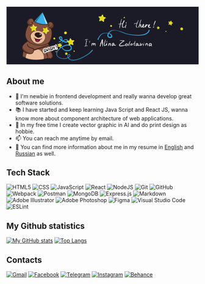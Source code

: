![Альтернативный текст](./images/header.jpg)
## About me 

- 🐣 I'm newbie in frontend development and really wanna develop great software solutions.
- 📚 I have started and keep learning Java Script and React JS, wanna know more about component architecture of web applications. 
- 🎨 In my free time I create vector graphic in AI and do print design as hobbie. 
- 📫 You can reach me anytime by email.
- 📄 You can find more information about me in my resume in [English](https://drive.google.com/file/d/1V21K37qzL2CAJxjtmJuRfFuBRNBNRXTD/view?usp=sharing) and [Russian](https://drive.google.com/file/d/1qlIIo5WL7E2x7ZlNBI7UEESGlWBzehKy/view?usp=sharing) as well.

## Tech Stack
![HTML5](https://img.shields.io/badge/html5-%23E34F26.svg?style=for-the-badge&logo=html5&logoColor=white) ![CSS](https://img.shields.io/badge/css3-%231572B6.svg?style=for-the-badge&logo=css3&logoColor=white) ![JavaScript](https://img.shields.io/badge/javascript-%23323330.svg?style=for-the-badge&logo=javascript&logoColor=%23F7DF1E) ![React](https://img.shields.io/badge/react-%2320232a.svg?style=for-the-badge&logo=react&logoColor=%2361DAFB) ![NodeJS](https://img.shields.io/badge/node.js-6DA55F?style=for-the-badge&logo=node.js&logoColor=white) ![Git](https://img.shields.io/badge/git-%23F05033.svg?style=for-the-badge&logo=git&logoColor=white) ![GitHub](https://img.shields.io/badge/github-%23121011.svg?style=for-the-badge&logo=github&logoColor=white) ![Webpack](https://img.shields.io/badge/webpack-%238DD6F9.svg?style=for-the-badge&logo=webpack&logoColor=black) ![Postman](https://img.shields.io/badge/Postman-FF6C37?style=for-the-badge&logo=postman&logoColor=white) ![MongoDB](https://img.shields.io/badge/MongoDB-%234ea94b.svg?style=for-the-badge&logo=mongodb&logoColor=white) ![Express.js](https://img.shields.io/badge/express.js-%23404d59.svg?style=for-the-badge&logo=express&logoColor=%2361DAFB) ![Markdown](https://img.shields.io/badge/markdown-%23000000.svg?style=for-the-badge&logo=markdown&logoColor=white) ![Adobe Illustrator](https://img.shields.io/badge/adobe%20illustrator-%23FF9A00.svg?style=for-the-badge&logo=adobe%20illustrator&logoColor=white) ![Adobe Photoshop](https://img.shields.io/badge/adobe%20photoshop-%2331A8FF.svg?style=for-the-badge&logo=adobe%20photoshop&logoColor=white) ![Figma](https://img.shields.io/badge/figma-%23F24E1E.svg?style=for-the-badge&logo=figma&logoColor=white) ![Visual Studio Code](https://img.shields.io/badge/Visual%20Studio%20Code-0078d7.svg?style=for-the-badge&logo=visual-studio-code&logoColor=white) ![ESLint](https://img.shields.io/badge/ESLint-4B3263?style=for-the-badge&logo=eslint&logoColor=white)

## My Github statistics

[![My GitHub stats](https://github-readme-stats.vercel.app/api?username=alinazolotavina&show_icons=true&theme=tokyonight&hide_border=true&line_height=27)](https://github.com/alinazolotavina/github-readme-stats) [![Top Langs](https://github-readme-stats.vercel.app/api/top-langs/?username=alinazolotavina&show_icons=true&theme=tokyonight&hide_border=true)](https://github.com/alinazolotavina/github-readme-stats)

## Contacts
[![Gmail](https://img.shields.io/badge/Gmail-D14836?style=for-the-badge&logo=gmail&logoColor=white)](mailto:albekmerus@gmail.com) [![Facebook](https://img.shields.io/badge/Facebook-%231877F2.svg?style=for-the-badge&logo=Facebook&logoColor=white)](https://www.facebook.com/profile.php?id=100001668411325) [![Telegram](https://img.shields.io/badge/Telegram-2CA5E0?style=for-the-badge&logo=telegram&logoColor=white)](https://t.me/arzolotavina) [![Instagram](https://img.shields.io/badge/Instagram-%23E4405F.svg?style=for-the-badge&logo=Instagram&logoColor=white)](https://www.instagram.com/arzolotavina/) [![Behance](https://img.shields.io/badge/Behance-1769ff?style=for-the-badge&logo=behance&logoColor=white)](https://www.behance.net/abekmetovadbab)
 

